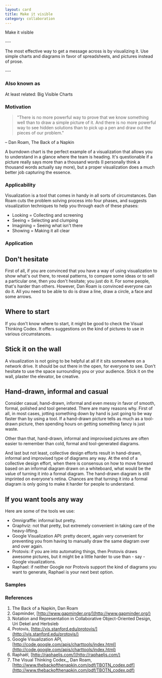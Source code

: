 ```yaml
---
layout: card
title: Make it visible
category: collaboration
---
```

<p>Make it visible</p>
---
<p>The most effective way to get a message across is by
      visualizing it. Use simple charts and diagrams in favor of
      spreadsheets, and pictures instead of prose.</p>
---

### Also known as

At least related: Big Visible Charts

### Motivation

> "There is no more powerful way to prove that we know something well than to draw a simple picture of it. And there is no more powerful way to see hidden solutions than to pick up a pen and draw out the pieces of our problem."

– Dan Roam, The Back of a Napkin

A burndown chart is the perfect example of a visualization that allows you to understand in a glance where the team is heading. It's questionable if a picture really says more than a thousand words (I personally think a thousand words actually say more), but a proper visualization does a much better job capturing the essence.

### Applicability

Visualization is a tool that comes in handy in all sorts of circumstances. Dan Roam cuts the problem solving process into four phases, and suggests visualization techniques to help you through each of these phases:

* Looking = Collecting and screening
* Seeing = Selecting and clumping
* Imagining = Seeing what isn't there
* Showing = Making it all clear

### Application

## Don't hesitate

First of all, if you are convinced that you have a way of using visualization to show what's out there, to reveal patterns, to compare some ideas or to sell a particular one, then you don't hesitate; you just do it. For some people, that's harder than others. However, Dan Roam is convinced everyone can do it. All you need to be able to do is draw a line, draw a circle, a face and some arrows.

## Where to start

If you don't know where to start, it might be good to check the Visual Thinking Codex. It offers suggestions on the kind of pictures to use in various circumstances.

## Stick it on the wall

A visualization is not going to be helpful at all if it sits somewhere on a network drive. It should be out there in the open, for everyone to see. Don't hesitate to use the space surrounding you or your audience. Stick it on the wall, plaster the elevator, be creative.

## Hand-drawn, informal and casual

Consider casual, hand-drawn, informal and even messy in favor of smooth, formal, polished and tool generated. There are many reasons why. First of all, in most cases, jotting something down by hand is just going to be way faster than by using a tool. If a hand-drawn picture tells as much as a tool-drawn picture, then spending hours on getting something fancy is just waste.

Other than that, hand-drawn, informal and improvised pictures are often easier to remember than cold, formal and tool-generated diagrams.

And last but not least, collective design efforts result in hand-drawn, informal and improvised type of diagrams any way. At the end of a collective design effort, when there is consensus on how to move forward based on an informal diagram drawn on a whiteboard, what would be the value of turning it into a formal diagram. The hand-drawn diagram is still imprinted on everyone's retina. Chances are that turning it into a formal diagram is only going to make it harder for people to understand.

## If you want tools any way

Here are some of the tools we use:

* Omnigraffle: informal but pretty.
* Graphviz: not that pretty, but extremely convenient in taking care of the heavy-lifting.
* Google Visualization API: pretty decent, again very convenient for preventing you from having to manually draw the same diagram over and over again.
* Protovis: if you are into automating things, then Protovis draws awesome pictures, but it might be a little harder to use than - say - Google visualizations.
* Raphael: if neither Google nor Protovis support the kind of diagrams you want to generate, Raphael is your next best option.

### Samples

### References

1. The Back of a Napkin, Dan Roam
2. Gapminder, [http://www.gapminder.org/](http://www.gapminder.org/)
3. Notation and Representation in Collaborative Object-Oriented Design, Uri Dekel and Herbsleb
4. Protovis, [http://vis.stanford.edu/protovis/](http://vis.stanford.edu/protovis/)
5. Google Visualization API, [http://code.google.com/apis/charttools/index.html](http://code.google.com/apis/charttools/index.html)
6. Raphaël, [http://raphaeljs.com/](http://raphaeljs.com/)
7. The Visual Thinking Codex_, Dan Roam, [http://www.thebackofthenapkin.com/pdf/TBOTN_codex.pdf](http://www.thebackofthenapkin.com/pdf/TBOTN_codex.pdf)
